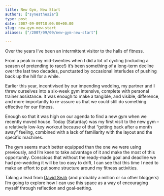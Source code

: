 ```yaml
---
title: New Gym, New Start
authors: ["synesthesia"]
type: post
date: 2007-09-09T18:00:00+00:00
slug: new-gym-new-start 
aliases: ["/2007/09/09/new-gym-new-start"]

---
```

Over the years I’ve been an intermittent visitor to the halls of fitness.

From a peak in my mid-twenties when I did a lot of cycling (including a season of pretending to race!) it’s been something of a long-term decline over the last two decades, punctuated by occasional interludes of pushing back up the hill for a while.

Earlier this year, incentivised by our impending wedding, my partner and I threw ourselves into a six-week gym intensive, complete with personal trainer assistance. It was enough to make a tangible, and visible, difference, and more importantly to re-assure us that we could still do something effective for our fitness.

Enough so that it was high on our agenda to find a new gym when we recently moved house. Today (Saturday) was my first visit to the new gym – a relatively low-key workout because of that “getting back after a month away” feeling, combined with a lack of familiarity with the layout and the specific machines.

The gym seems much better equipped than the one we were using previously, and I’m keen to take advantage of it and make the most of this opportunity. Conscious that without the ready-made goal and deadline we had pre-wedding it will be too easy to drift, I can see that this time I need to make an effort to put some structure around my fitness activities.

Taking a lead from [David Seah][1] (and probably a million or so other bloggers) I’m going to explore how I can use this space as a way of encouraging myself through reflection and goal-setting.

 [1]: https://davidseah.com/archives/2007/09/04/mysteries-of-the-gym-part-v-two-months-later/